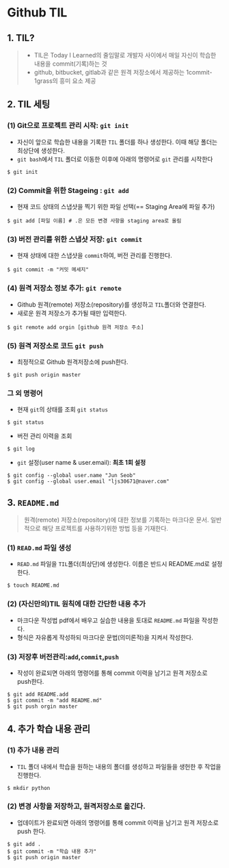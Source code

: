 # Github TIL

## 1. TIL?

> * TIL은 Today I Learned의 줄임말로 개발자 사이에서 매일 자신이 학습한 내용을 commit(기록)하는 것
> * github, bitbucket, gitlab과 같은 원격 저장소에서 제공하는 1commit-1grass의 흥미 요소 제공



## 2. TIL 세팅

### (1) Git으로 프로젝트 관리 시작: `git init`

* 자신이 앞으로 학습한 내용을 기록한 `TIL` 폴더를 하나 생성한다. 이때 해당 폴더는 최상단에 생성한다.
* `git bash`에서 `TIL` 폴더로 이동한 이후에 아래의 명령어로 `git` 관리를 시작한다

``` shell
$ git init
```



### (2) Commit을 위한 Stageing : `git add`

* 현재 코드 상태의 스냅샷을 찍기 위한 파일 선택(== Staging Area에 파일 추가)

```shell
$ git add [파일 이름] # .은 모든 변경 사항을 staging area로 올림
```



### (3) 버전 관리를 위한 스냅샷 저장: `git commit`

* 현재 상태에 대한 스냅샷을 `commit`하여, 버전 관리를 진행한다.

```shell
$ git commit -m "커밋 메세지"
```



### (4) 원격 저장소 정보 추가: `git remote`

* Github 원격(remote) 저장소(repository)를 생성하고 `TIL`폴더와 연결한다.
* 새로운 원격 저장소가 추가될 때만 입력한다.

```shell
$ git remote add orgin [github 원격 저장소 주소]
```



### (5) 원격 저장소로 코드 `git push`

* 최정적으로 Github 원격저장소에 push한다.

```shell
$ git push origin master
```





### 그 외 명령어

* 현재 `git`의 상태를 조회 `git status`

```shell
$ git status
```

* 버전 관리 이력을 조회

```shell
$ git log
```

* `git` 설정(user name & user.email): **최초 1회 설정**

```shell
$ git config --global user.name "Jun Seob"
$ git config --global user.email "ljs30671@naver.com"
```



## 3. `README.md`

> 원격(remote) 저장소(repository)에 대한 정보를 기록하는 마크다운 문서. 일반적으로 해당 프로젝트를 사용하기위한 방법 등을 기재한다.



### (1) `READ.md` 파일 생성

* `READ.md` 파일을 `TIL`폴더(최상단)에 생성한다. 이름은 반드시 README.md로 설정한다.

```shell
$ touch README.md
```



### (2) (자신만의)TIL 원칙에 대한 간단한 내용 추가

* 마크다운 작성법 pdf에서 배우고 실습한 내용을 토대로 `README.md` 파일을 작성한다.
* 형식은 자유롭게 작성하되 마크다운 문법(의미론적)을 지켜서 작성한다.



### (3) 저장후 버전관리:`add`,`commit`,`push`

* 작성이 완료되면 아래의 명령어를 통해 commit 이력을 남기고 원격 저장소로 push한다.

```shell
$ git add README.add
$ git commit -m "add README.md"
$ git push orgin master
```



## 4. 추가 학습 내용 관리

### (1) 추가 내용 관리

* `TIL` 폴더 내에서 학습을 원하는 내용의 폴더를 생성하고 파일들을 생헌한 후 작업을 진행한다.

```SHELL
$ mkdir python
```



### (2) 변경 사항을 저장하고, 원격저장소로 옮긴다.

* 업데이트가 완료되면 아래의 명령어를 통해 commit 이력을 남기고 원격 저장소로 push 한다.

```shell
$ git add .
$ git commit -m "학습 내용 추가"
$ git push origin master
```

